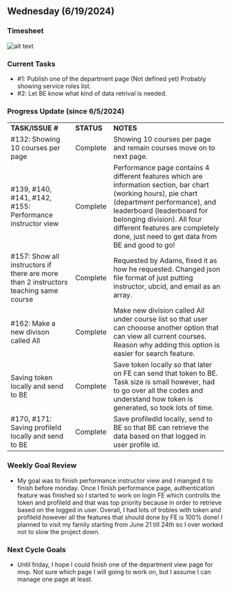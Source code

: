 ## Wednesday (6/19/2024)

### Timesheet
![alt text]()

### Current Tasks
  * #1: Publish one of the department page (Not defined yet) Probably showing service roles list.
  * #2: Let BE know what kind of data retrival is needed.

### Progress Update (since 6/5/2024)
<table>
    <tr>
        <td><strong>TASK/ISSUE #</strong>
        </td>
        <td><strong>STATUS</strong>
        </td>
        <td><strong>NOTES</strong>
        </td>
    </tr>
    <tr>
        <!-- Task/Issue # -->
        <td>#132: Showing 10 courses per page
        </td>
        <!-- Status -->
        <td>Complete
        </td>
        <!-- Notes -->
        <td>Showing 10 courses per page and remain courses move on to next page.
        </td>
    </tr>
    <tr>
        <!-- Task/Issue # -->
        <td>#139, #140, #141, #142, #155: Performance instructor view
        </td>
        <!-- Status -->
        <td>Complete
        </td>
        <!-- Notes -->
        <td>Performance page contains 4 different features which are information section, bar chart (working hours), pie chart (department performance), and leaderboard (leaderboard for belonging division). All four different features are completely done, just need to get data from BE and good to go!
        </td>
    </tr>
    <tr>
        <!-- Task/Issue # -->
        <td>#157: Show all instructors if there are more than 2 instructors teaching same course
        </td>
        <!-- Status -->
        <td>Complete
        </td>
        <!-- Notes -->
        <td>Requested by Adams, fixed it as how he requested. Changed json file format of just putting instructor, ubcid, and email as an array.
        </td>
    </tr>
    <tr>
        <!-- Task/Issue # -->
        <td>#162: Make a new divison called All
        </td>
        <!-- Status -->
        <td>Complete
        </td>
        <!-- Notes -->
        <td>Make new division called All under course list so that user can chooose another option that can view all current courses. Reason why adding this option is easier for search feature.
        </td>
    </tr>
    <tr>
        <!-- Task/Issue # -->
        <td>Saving token locally and send to BE
        </td>
        <!-- Status -->
        <td>Complete
        </td>
        <!-- Notes -->
        <td>Save token locally so that later on FE can send that token to BE. Task size is small however, had to go over all the codes and understand how token is generated, so took lots of time.
        </td>
    </tr>
    <tr>
        <!-- Task/Issue # -->
        <td>#170, #171: Saving profileId locally and send to BE 
        </td>
        <!-- Status -->
        <td>Complete
        </td>
        <!-- Notes -->
        <td>Save profiledId locally, send to BE so that BE can retrieve the data based on that logged in user profile id.
        </td>
    </tr>
</table>

### Weekly Goal Review
  * My goal was to finish performance instructor view and I manged it to finish before monday. Once I finish performance page, authentication feature was finished so I started to work on login FE which controlls the token and profileId and that was top priority because in order to retrieve based on the logged in user. Overall, I had lots of trobles with token and profileId however all the features that should done by FE is 100% done! I planned to visit my family starting from June 21 till 24th so I over worked not to slow the project down.

### Next Cycle Goals
  * Until friday, I hope I could finish one of the department view page for mvp. Not sure which page I will going to work on, but I assume I can manage one page at least.


